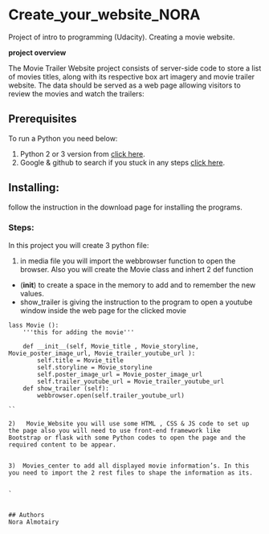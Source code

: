# Create_your_website_NORA
Project of intro to programming (Udacity). Creating a movie website.


**project overview**

The Movie Trailer Website project consists of server-side code to store a list of movies titles, along with its respective box art imagery and movie trailer website. 
The data should be served as a web page allowing visitors to review the movies and watch the trailers:


## Prerequisites
To run a Python you need below:
1) Python 2 or 3 version from [click here](https://www.python.org/downloads/).
2) Google & github to search if you stuck in any steps [click here](https://github.com/).

## Installing:

follow the instruction in the download page for installing the programs.

### Steps:


In this project you will create 3 python file:
1)	in media file you will import the webbrowser function to open the browser. Also you will create the Movie class and inhert 2 def function 
-	(__init__) to create a space in the memory to add and to remember the new values.
-	show_trailer is giving the instruction to the program to open a youtube window inside the web page for the clicked movie


```
lass Movie ():
    '''this for adding the movie'''

    def __init__(self, Movie_title , Movie_storyline, Movie_poster_image_url, Movie_trailer_youtube_url ):
        self.title = Movie_title
        self.storyline = Movie_storyline
        self.poster_image_url = Movie_poster_image_url
        self.trailer_youtube_url = Movie_trailer_youtube_url
    def show_trailer (self):
        webbrowser.open(self.trailer_youtube_url)        
        
``

2)	 Movie_Website you will use some HTML , CSS & JS code to set up the page also you will need to use front-end framework like 
Bootstrap or flask with some Python codes to open the page and the required content to be appear.


3)	Movies_center to add all displayed movie information’s. In this you need to import the 2 rest files to shape the information as its.


`


## Authors
Nora Almotairy

